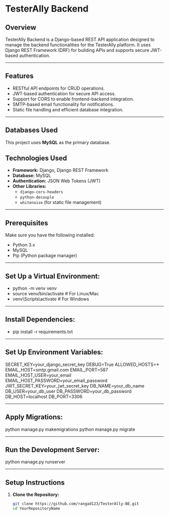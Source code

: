# TesterAlly Backend

## Overview

TesterAlly Backend is a Django-based REST API application designed to manage the backend functionalities for the TesterAlly platform. It uses Django REST Framework (DRF) for building APIs and supports secure JWT-based authentication.

---

## Features

- RESTful API endpoints for CRUD operations.
- JWT-based authentication for secure API access.
- Support for CORS to enable frontend-backend integration.
- SMTP-based email functionality for notifications.
- Static file handling and efficient database integration.

---

## Databases Used

This project uses **MySQL** as the primary database. 



## Technologies Used

- **Framework:** Django, Django REST Framework
- **Database:** MySQL
- **Authentication:** JSON Web Tokens (JWT)
- **Other Libraries:**
  - `django-cors-headers`
  - `python-decouple`
  - `whitenoise` (for static file management)

---

## Prerequisites

Make sure you have the following installed:

- Python 3.x
- MySQL
- Pip (Python package manager)

---

## Set Up a Virtual Environment:

- python -m venv venv
- source venv/bin/activate   # For Linux/Mac
- venv\Scripts\activate      # For Windows

---

## Install Dependencies:

- pip install -r requirements.txt

---

## Set Up Environment Variables:

SECRET_KEY=your_django_secret_key
DEBUG=True
ALLOWED_HOSTS=*
EMAIL_HOST=smtp.gmail.com
EMAIL_PORT=587
EMAIL_HOST_USER=your_email
EMAIL_HOST_PASSWORD=your_email_password
JWT_SECRET_KEY=your_jwt_secret_key
DB_NAME=your_db_name
DB_USER=your_db_user
DB_PASSWORD=your_db_password
DB_HOST=localhost
DB_PORT=3306

---

## Apply Migrations:

python manage.py makemigrations
python manage.py migrate

---

## Run the Development Server:

python manage.py runserver

---

## Setup Instructions

1. **Clone the Repository:**

   ```bash
   git clone https://github.com/rangad123/TesterAlly-BE.git
   cd YourRepositoryName
